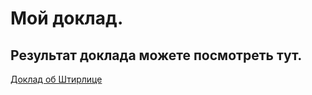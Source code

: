 # Мой доклад.

## Результат доклада можете посмотреть тут.

[Доклад об Штирлице](https://github.com/Alexey-Antipin/Case-stierlitz)
